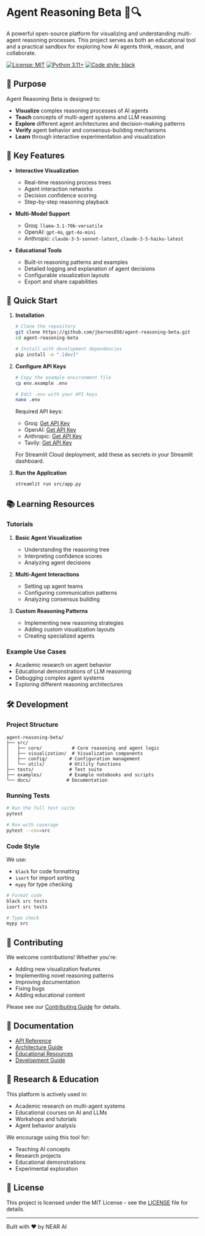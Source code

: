 # Agent Reasoning Beta 🤖🔍

A powerful open-source platform for visualizing and understanding multi-agent reasoning processes. This project serves as both an educational tool and a practical sandbox for exploring how AI agents think, reason, and collaborate.

[![License: MIT](https://img.shields.io/badge/License-MIT-yellow.svg)](https://opensource.org/licenses/MIT)
[![Python 3.11+](https://img.shields.io/badge/python-3.11+-blue.svg)](https://www.python.org/downloads/)
[![Code style: black](https://img.shields.io/badge/code%20style-black-000000.svg)](https://github.com/psf/black)

## 🎯 Purpose

Agent Reasoning Beta is designed to:
- **Visualize** complex reasoning processes of AI agents
- **Teach** concepts of multi-agent systems and LLM reasoning
- **Explore** different agent architectures and decision-making patterns
- **Verify** agent behavior and consensus-building mechanisms
- **Learn** through interactive experimentation and visualization

## 🌟 Key Features

- **Interactive Visualization**
  - Real-time reasoning process trees
  - Agent interaction networks
  - Decision confidence scoring
  - Step-by-step reasoning playback

- **Multi-Model Support**
  - Groq: `llama-3.1-70b-versatile`
  - OpenAI: `gpt-4o`, `gpt-4o-mini`
  - Anthropic: `claude-3-5-sonnet-latest`, `claude-3-5-haiku-latest`

- **Educational Tools**
  - Built-in reasoning patterns and examples
  - Detailed logging and explanation of agent decisions
  - Configurable visualization layouts
  - Export and share capabilities

## 🚀 Quick Start

1. **Installation**
   ```bash
   # Clone the repository
   git clone https://github.com/jbarnes850/agent-reasoning-beta.git
   cd agent-reasoning-beta

   # Install with development dependencies
   pip install -e ".[dev]"
   ```

2. **Configure API Keys**
   ```bash
   # Copy the example environment file
   cp env.example .env

   # Edit .env with your API keys
   nano .env
   ```

   Required API keys:
   - Groq: [Get API Key](https://console.groq.com)
   - OpenAI: [Get API Key](https://platform.openai.com/api-keys)
   - Anthropic: [Get API Key](https://console.anthropic.com/account/keys)
   - Tavily: [Get API Key](https://tavily.com/#api-keys)

   For Streamlit Cloud deployment, add these as secrets in your Streamlit dashboard.

3. **Run the Application**
   ```bash
   streamlit run src/app.py
   ```

## 📚 Learning Resources

### Tutorials
1. **Basic Agent Visualization**
   - Understanding the reasoning tree
   - Interpreting confidence scores
   - Analyzing agent decisions

2. **Multi-Agent Interactions**
   - Setting up agent teams
   - Configuring communication patterns
   - Analyzing consensus building

3. **Custom Reasoning Patterns**
   - Implementing new reasoning strategies
   - Adding custom visualization layouts
   - Creating specialized agents

### Example Use Cases
- Academic research on agent behavior
- Educational demonstrations of LLM reasoning
- Debugging complex agent systems
- Exploring different reasoning architectures

## 🛠️ Development

### Project Structure
```
agent-reasoning-beta/
├── src/
│   ├── core/           # Core reasoning and agent logic
│   ├── visualization/  # Visualization components
│   ├── config/        # Configuration management
│   └── utils/         # Utility functions
├── tests/             # Test suite
├── examples/          # Example notebooks and scripts
└── docs/             # Documentation
```

### Running Tests
```bash
# Run the full test suite
pytest

# Run with coverage
pytest --cov=src
```

### Code Style
We use:
- `black` for code formatting
- `isort` for import sorting
- `mypy` for type checking

```bash
# Format code
black src tests
isort src tests

# Type check
mypy src
```

## 🤝 Contributing

We welcome contributions! Whether you're:
- Adding new visualization features
- Implementing novel reasoning patterns
- Improving documentation
- Fixing bugs
- Adding educational content

Please see our [Contributing Guide](CONTRIBUTING.md) for details.

## 📖 Documentation

- [API Reference](docs/api.md)
- [Architecture Guide](docs/architecture.md)
- [Educational Resources](docs/education.md)
- [Development Guide](docs/development.md)

## 🔬 Research & Education

This platform is actively used in:
- Academic research on multi-agent systems
- Educational courses on AI and LLMs
- Workshops and tutorials
- Agent behavior analysis

We encourage using this tool for:
- Teaching AI concepts
- Research projects
- Educational demonstrations
- Experimental exploration

## 📄 License

This project is licensed under the MIT License - see the [LICENSE](LICENSE) file for details.

---

Built with ❤️ by NEAR AI
